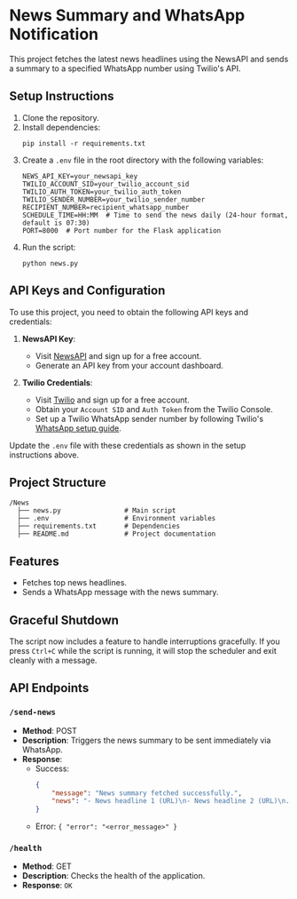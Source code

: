 # News Summary and WhatsApp Notification

This project fetches the latest news headlines using the NewsAPI and sends a summary to a specified WhatsApp number using Twilio's API.

## Setup Instructions

1. Clone the repository.
2. Install dependencies:
   ```
   pip install -r requirements.txt
   ```
3. Create a `.env` file in the root directory with the following variables:
   ```
   NEWS_API_KEY=your_newsapi_key
   TWILIO_ACCOUNT_SID=your_twilio_account_sid
   TWILIO_AUTH_TOKEN=your_twilio_auth_token
   TWILIO_SENDER_NUMBER=your_twilio_sender_number
   RECIPIENT_NUMBER=recipient_whatsapp_number
   SCHEDULE_TIME=HH:MM  # Time to send the news daily (24-hour format, default is 07:30)
   PORT=8000  # Port number for the Flask application
   ```
4. Run the script:
   ```
   python news.py
   ```

## API Keys and Configuration

To use this project, you need to obtain the following API keys and credentials:

1. **NewsAPI Key**:
   - Visit [NewsAPI](https://newsapi.org/) and sign up for a free account.
   - Generate an API key from your account dashboard.

2. **Twilio Credentials**:
   - Visit [Twilio](https://www.twilio.com/) and sign up for a free account.
   - Obtain your `Account SID` and `Auth Token` from the Twilio Console.
   - Set up a Twilio WhatsApp sender number by following Twilio's [WhatsApp setup guide](https://www.twilio.com/whatsapp).

Update the `.env` file with these credentials as shown in the setup instructions above.

## Project Structure

```
/News
  ├── news.py                # Main script
  ├── .env                   # Environment variables
  ├── requirements.txt       # Dependencies
  ├── README.md              # Project documentation
```

## Features
- Fetches top news headlines.
- Sends a WhatsApp message with the news summary.

## Graceful Shutdown

The script now includes a feature to handle interruptions gracefully. If you press `Ctrl+C` while the script is running, it will stop the scheduler and exit cleanly with a message.

## API Endpoints

### `/send-news`
- **Method**: POST
- **Description**: Triggers the news summary to be sent immediately via WhatsApp.
- **Response**:
  - Success: 
    ```json
    {
        "message": "News summary fetched successfully.",
        "news": "- News headline 1 (URL)\n- News headline 2 (URL)\n..."
    }
    ```
  - Error: `{ "error": "<error_message>" }`

### `/health`
- **Method**: GET
- **Description**: Checks the health of the application.
- **Response**: `OK`